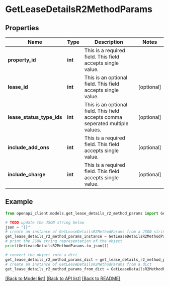 # GetLeaseDetailsR2MethodParams


## Properties

Name | Type | Description | Notes
------------ | ------------- | ------------- | -------------
**property_id** | **int** | This is a required field. This field accepts single value. | 
**lease_id** | **int** | This is an optional field. This field accepts single value. | [optional] 
**lease_status_type_ids** | **int** | This is an optional field. This field accepts comma seperated multiple values. | [optional] 
**include_add_ons** | **int** | This is a required field. This field accepts single value. | [optional] 
**include_charge** | **int** | This is a required field. This field accepts single value. | [optional] 

## Example

```python
from openapi_client.models.get_lease_details_r2_method_params import GetLeaseDetailsR2MethodParams

# TODO update the JSON string below
json = "{}"
# create an instance of GetLeaseDetailsR2MethodParams from a JSON string
get_lease_details_r2_method_params_instance = GetLeaseDetailsR2MethodParams.from_json(json)
# print the JSON string representation of the object
print(GetLeaseDetailsR2MethodParams.to_json())

# convert the object into a dict
get_lease_details_r2_method_params_dict = get_lease_details_r2_method_params_instance.to_dict()
# create an instance of GetLeaseDetailsR2MethodParams from a dict
get_lease_details_r2_method_params_from_dict = GetLeaseDetailsR2MethodParams.from_dict(get_lease_details_r2_method_params_dict)
```
[[Back to Model list]](../README.md#documentation-for-models) [[Back to API list]](../README.md#documentation-for-api-endpoints) [[Back to README]](../README.md)


